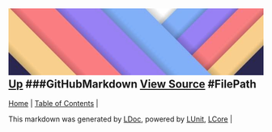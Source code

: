 ![](../Content/LDoc-banner-small.png "")
[Up](GitHubMarkdown.md)
###GitHubMarkdown
[View Source](GitHubMarkdown.md)
#FilePath
---

[Home](../../README.md) | [Table of Contents](../../TableOfContents.md) | 


This markdown was generated by [LDoc](https://github.com/CodeSingularity/LDoc), powered by [LUnit](https://github.com/CodeSingularity/LUnit), [LCore](https://github.com/CodeSingularity/LCore) | 

